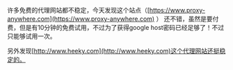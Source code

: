 <!---
markmeta_author: wongoo
markmeta_date: 2011-03-17 02:33:03
slug: web_proxy
markmeta_title: Web代理
wordpress_id: 79
markmeta_categories: Collection
-->

许多免费的代理网站都不稳定，今天发现这个站点（[https://www.proxy-anywhere.com](https://www.proxy-anywhere.com) ） 还不错，虽然是要付费，但是有10分钟的免费试用，不过为了获得google host密码已经足够了！不过只能够试用一次。

另外发现[http://www.heeky.com](http://www.heeky.com)这个代理网站还挺稳定的。

